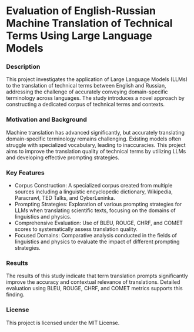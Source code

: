 # Evaluation of English-Russian Machine Translation of Technical Terms Using Large Language Models

### Description
This project investigates the application of Large Language Models (LLMs) to the translation of technical terms between English and Russian, addressing the challenge of accurately conveying domain-specific terminology across languages. The study introduces a novel approach by constructing a dedicated corpus of technical terms and contexts. 

### Motivation and Background
Machine translation has advanced significantly, but accurately translating domain-specific terminology remains challenging. Existing models often struggle with specialized vocabulary, leading to inaccuracies. This project aims to improve the translation quality of technical terms by utilizing LLMs and developing effective prompting strategies.

### Key Features
- Corpus Construction: A specialized corpus created from multiple sources including a linguistic encyclopedic dictionary, Wikipedia, Paracrawl, TED Talks, and CyberLeninka.
- Prompting Strategies: Exploration of various prompting strategies for LLMs when translating scientific texts, focusing on the domains of linguistics and physics.
- Comprehensive Evaluation: Use of BLEU, ROUGE, CHRF, and COMET scores to systematically assess translation quality.
- Focused Domains: Comparative analysis conducted in the fields of linguistics and physics to evaluate the impact of different prompting strategies.

### Results
The results of this study indicate that term translation prompts significantly improve the accuracy and contextual relevance of translations. Detailed evaluation using BLEU, ROUGE, CHRF, and COMET metrics supports this finding.

### License
This project is licensed under the MIT License.
